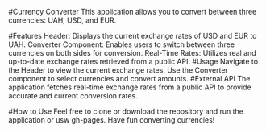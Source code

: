 #Currency Converter
This application allows you to convert between three currencies: UAH, USD, and EUR.

#Features
Header: Displays the current exchange rates of USD and EUR to UAH.
Converter Component: Enables users to switch between three currencies on both sides for conversion.
Real-Time Rates: Utilizes real and up-to-date exchange rates retrieved from a public API.
#Usage
Navigate to the Header to view the current exchange rates.
Use the Converter component to select currencies and convert amounts.
#External API
The application fetches real-time exchange rates from a public API to provide accurate and current conversion rates.

#How to Use
Feel free to clone or download the repository and run the application or usw gh-pages. Have fun converting currencies!
